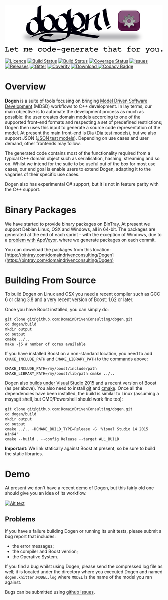 ![Dogen Logo](https://raw.githubusercontent.com/DomainDrivenConsulting/dogen/master/doc/images/logo_with_message.png)

[![Licence](https://img.shields.io/badge/license-GPL_3-green.svg?dummy)](https://raw.githubusercontent.com/DomainDrivenConsulting/dogen/master/LICENCE)
[![Build Status](https://img.shields.io/travis/DomainDrivenConsulting/dogen.svg?label=linux/osx)](https://travis-ci.org/DomainDrivenConsulting/dogen)
[![Build Status](https://img.shields.io/appveyor/ci/mcraveiro/dogen.svg?label=windows)](https://ci.appveyor.com/project/mcraveiro/dogen)
[![Coverage Status](https://img.shields.io/coveralls/DomainDrivenConsulting/dogen.svg)](https://coveralls.io/r/DomainDrivenConsulting/dogen)
[![Issues](https://img.shields.io/github/issues/domaindrivenconsulting/dogen.svg)](https://github.com/DomainDrivenConsulting/dogen/issues)
[![Releases](https://badge.fury.io/gh/domaindrivenconsulting%2fdogen.svg)](https://github.com/domaindrivenconsulting/dogen/releases)
[![Gitter](https://badges.gitter.im/chat.svg)](https://gitter.im/domaindrivenconsulting/dogen?utm_source=badge&utm_medium=badge&utm_campaign=pr-badge&utm_content=badge)
[![Coverity](https://img.shields.io/coverity/scan/9268.svg)](https://scan.coverity.com/projects/domaindrivenconsulting-dogen)
[![Download](https://api.bintray.com/packages/domaindrivenconsulting/Dogen/Dogen/images/download.svg?version=1.0.02) ](https://bintray.com/domaindrivenconsulting/Dogen/Dogen/1.0.02/link)
[![Codacy Badge](https://api.codacy.com/project/badge/Grade/5d7fca8ac9a64ea8b8d35bc8b0d534b5)](https://www.codacy.com/app/marco-craveiro/dogen?utm_source=github.com&utm_medium=referral&utm_content=DomainDrivenConsulting/dogen&utm_campaign=badger)

# Overview

**Dogen** is a suite of tools focusing on
bringing [Model Driven Software Development](https://en.wikipedia.org/wiki/Model-driven_software_development) (MDSD)
workflows to C++ development. In lay terms, our main objective is to
automate the development process as much as possible: the user creates
domain models according to one of the supported front-end formats and
respecting a set of predefined restrictions; Dogen then uses this
input to generate a source code representation of the model. At
present the main front-end
is [Dia](https://en.wikipedia.org/wiki/Dia_(software))
([Dia test models](https://github.com/DomainDrivenConsulting/dogen/tree/master/test_data/yarn.dia/input)),
but we also support JSON
([JSON test models](https://github.com/DomainDrivenConsulting/dogen/tree/master/test_data/yarn.json/input)). Depending
on use cases and user demand, other frontends may follow.

The generated code contains most of the functionality required from a
typical C++ domain object such as serialisation, hashing, streaming
and so on. Whilst we intend for the suite to be useful out of the box
for most use cases, our end goal is enable users to extend Dogen,
adapting it to the vagaries of their specific use cases.

Dogen also has experimental C# support, but it is not in feature
parity with the C++ support.

# Binary Packages

We have started to provide binary packages on BinTray. At present we
support Debian Linux, OSX and Windows, all in 64-bit. The packages are
generated at the end of each sprint - with the exception of Windows,
due to a [problem with AppVeyor](http://help.appveyor.com/discussions/problems/6209-build-is-not-triggered-for-tag),
where we generate packages on each commit.

You can download the packages from this location: [https://bintray.com/domaindrivenconsulting/Dogen](https://bintray.com/domaindrivenconsulting/Dogen)

# Building From Source

To build Dogen on Linux and OSX you need a recent compiler such as GCC
6 or clang 3.8 and a very recent version of Boost: 1.62 or later.

Once you have Boost installed, you can simply do:

```
git clone git@github.com:DomainDrivenConsulting/dogen.git
cd dogen/build
mkdir output
cd output
cmake ../..
make -j5 # number of cores available
```

If you have installed Boost on a non-standard location, you need to
add ```CMAKE_INCLUDE_PATH``` and ```CMAKE_LIBRARY_PATH``` to the
commands above:

```
CMAKE_INCLUDE_PATH=/my/boost/include/path CMAKE_LIBRARY_PATH=/my/boost/lib/path cmake ../..
```

Dogen also [builds under Visual Studio 2015](https://ci.appveyor.com/project/mcraveiro/dogen/history) and
a recent version of Boost (as per above). You also need to
install [git](https://git-for-windows.github.io/)
and [cmake](https://cmake.org/download/). Once all the dependencies
have been installed, the build is similar to Linux (assuming a msysgit
shell, but CMD/Powershell should work fine too):

```
git clone git@github.com:DomainDrivenConsulting/dogen.git
cd dogen/build
mkdir output
cd output
cmake ../.. -DCMAKE_BUILD_TYPE=Release -G 'Visual Studio 14 2015 Win64'
cmake --build . --config Release --target ALL_BUILD
```

**Important**: We link statically against Boost at present, so be sure
to build the static libraries.

# Demo

At present we don't have a recent demo of Dogen, but this fairly old
one should give you an idea of its workflow.

[![Alt text](https://img.youtube.com/vi/Z7k8qbImXkU/0.jpg)](https://youtu.be/Z7k8qbImXkU)

## Problems

If you have a failure building Dogen or running its unit tests, please
submit a bug report that includes:

- the error messages;
- the compiler and Boost version;
- the Operative System.

If you find a bug whilst using Dogen, please send the compressed log
file as well; it is located under the directory where you executed
Dogen and named ```dogen.knitter.MODEL.log``` where ```MODEL``` is the
name of the model you ran against.

Bugs can be submitted
using [github Issues](https://github.com/kitanda/dogen/issues).
